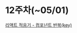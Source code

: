 # 12주차(~05/01)

[리액트 적응기 - 컴포넌트 반복(key)](https://velog.io/@kkojae91/%EB%A6%AC%EC%95%A1%ED%8A%B8-%EC%A0%81%EC%9D%91%EA%B8%B0-%EC%BB%B4%ED%8F%AC%EB%84%8C%ED%8A%B8-%EB%B0%98%EB%B3%B5key)
